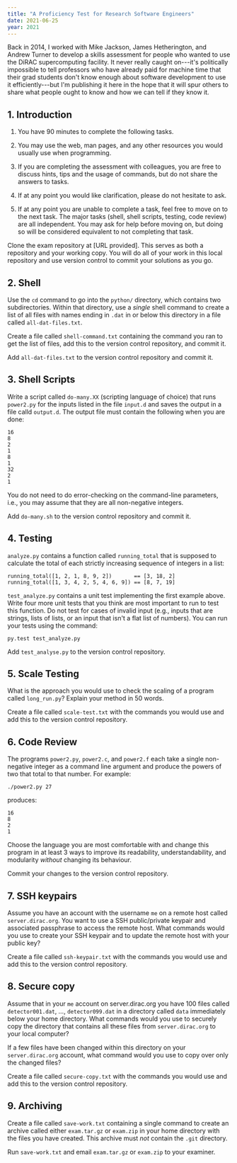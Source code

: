 ```yaml
---
title: "A Proficiency Test for Research Software Engineers"
date: 2021-06-25
year: 2021
---
```


Back in 2014,
I worked with Mike Jackson, James Hetherington, and Andrew Turner
to develop a skills assessment for people who wanted to use the DiRAC supercomputing facility.
It never really caught on---it's politically impossible to tell professors
who have already paid for machine time
that their grad students don't know enough about software development to use it efficiently---but
I'm publishing it here in the hope that it will spur others to share
what people ought to know and how we can tell if they know it.

## 1. Introduction 

1.  You have 90 minutes to complete the following tasks.

1.  You may use the web, man pages, and any other resources you would usually use when programming.

1.  If you are completing the assessment with colleagues,
    you are free to discuss hints, tips and the usage of commands,
    but do not share the answers to tasks.

1.  If at any point you would like clarification,
    please do not hesitate to ask.

1.  If at any point you are unable to complete a task,
    feel free to move on to the next task.
    The major tasks (shell, shell scripts, testing, code review) are all independent.
    You may ask for help before moving on,
    but doing so will be considered equivalent to not completing that task.

Clone the exam repository at [URL provided].
This serves as both a repository and your working copy.
You will do all of your work in this local repository
and use version control to commit your solutions as you go.

## 2. Shell

Use the `cd` command to go into the `python/` directory,
which contains two subdirectories.
Within that directory,
use a _single_ shell command to create a list of all files
with names ending in `.dat`
in or below this directory
in a file called `all-dat-files.txt`.

Create a file called `shell-command.txt`
containing the command you ran to get the list of files,
add this to the version control repository,
and commit it.

Add `all-dat-files.txt` to the version control repository and commit it.

## 3. Shell Scripts

Write a script called `do-many.XX` (scripting language of choice)
that runs `power2.py` for the inputs listed in the file `input.d`
and saves the output in a file calld `output.d`.
The output file must contain the following when you are done:

```
16
8
2
1
8
1
32
2
1
```

You do not need to do error-checking on the command-line parameters,
i.e.,
you may assume that they are all non-negative integers.

Add `do-many.sh` to the version control repository and commit it.

## 4. Testing

`analyze.py` contains a function called `running_total`
that is supposed to calculate the total of each strictly increasing sequence of integers in a list:

```
running_total([1, 2, 1, 8, 9, 2])       == [3, 18, 2]
running_total([1, 3, 4, 2, 5, 4, 6, 9]) == [8, 7, 19]
```

`test_analyze.py` contains a unit test implementing the first example above.
Write four more unit tests that you think are most important to run to test this function.
Do not test for cases of invalid input
(e.g., inputs that are strings,
lists of lists,
or an
input that isn't a flat list of numbers).
You can run your tests using the command:

```
py.test test_analyze.py
```

Add `test_analyse.py` to the version control repository.

## 5. Scale Testing

What is the approach you would use to check the scaling of a program called `long_run.py`?
Explain your method in 50 words.

Create a file called `scale-test.txt` with the commands you would use
and add this to the version control repository.

## 6. Code Review

The programs `power2.py`, `power2.c`, and `power2.f`
each take a single non-negative integer as a command line argument
and produce the powers of two that total to that number.
For example:

```
./power2.py 27
```

produces:

```
16
8
2
1
```

Choose the language you are most comfortable with
and change this program in at least 3 ways to improve its readability, understandability, and modularity
*without* changing its behaviour.

Commit your changes to the version control repository.

## 7. SSH keypairs

Assume you have an account with the username `me` on a remote host called `server.dirac.org`.
You want to use a SSH public/private keypair and associated passphrase to access the remote host.
What commands would you use to create your SSH keypair
and to update the remote host with your public key?

Create a file called `ssh-keypair.txt` with the commands you would use
and add this to the version control repository.

## 8. Secure copy

Assume that in your `me` account on server.dirac.org you have 100 files
called `detector001.dat`, …, `detector099.dat`
in a directory called `data` immediately below your home directory.
What commands would you use to securely copy the directory that contains all these files
from `server.dirac.org` to your local computer?

If a few files have been changed within this directory on your `server.dirac.org` account,
what command would you use to copy over only the changed files?

Create a file called `secure-copy.txt` with the commands you would use
and add this to the version control repository.

## 9. Archiving

Create a file called `save-work.txt` containing a single command
to create an archive called either `exam.tar.gz` or `exam.zip` in your home directory
with the files you have created.
This archive must _not_ contain the `.git` directory.

Run `save-work.txt` and email `exam.tar.gz` or `exam.zip` to your examiner.
